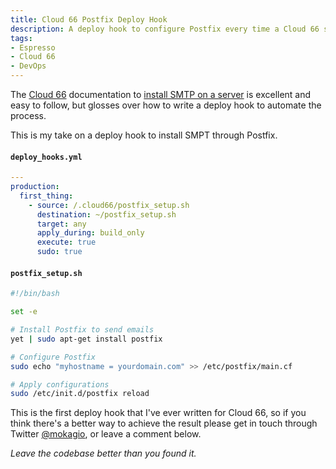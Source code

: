 ```yaml
---
title: Cloud 66 Postfix Deploy Hook
description: A deploy hook to configure Postfix every time a Cloud 66 stack is built
tags:
- Espresso
- Cloud 66
- DevOps
---
```


The [Cloud 66](http://www.cloud66.com/) documentation to [install SMTP on a
server](http://community.cloud66.com/articles/installing-smtp-on-your-server)
is excellent and easy to follow, but glosses over how to write a deploy hook
to automate the process.

This is my take on a deploy hook to install SMPT through Postfix.

#### `deploy_hooks.yml`

```yml
---
production:
  first_thing:
    - source: /.cloud66/postfix_setup.sh
      destination: ~/postfix_setup.sh
      target: any
      apply_during: build_only
      execute: true
      sudo: true
```

#### `postfix_setup.sh`

```bash
#!/bin/bash

set -e

# Install Postfix to send emails
yet | sudo apt-get install postfix

# Configure Postfix
sudo echo "myhostname = yourdomain.com" >> /etc/postfix/main.cf

# Apply configurations
sudo /etc/init.d/postfix reload
```

This is the first deploy hook that I've ever written for Cloud 66, so if you
think there's a better way to achieve the result please get in touch through
Twitter [@mokagio](https://twitter.com/mokagio), or leave a comment below.

_Leave the codebase better than you found it._
